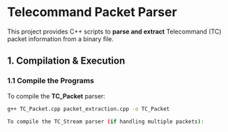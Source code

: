 # Telecommand Packet Parser

This project provides C++ scripts to **parse and extract** Telecommand (TC) packet information from a binary file.

## **1. Compilation & Execution**

### **1.1 Compile the Programs**
To compile the **TC_Packet** parser:
```sh
g++ TC_Packet.cpp packet_extraction.cpp -o TC_Packet

To compile the TC_Stream parser (if handling multiple packets):
